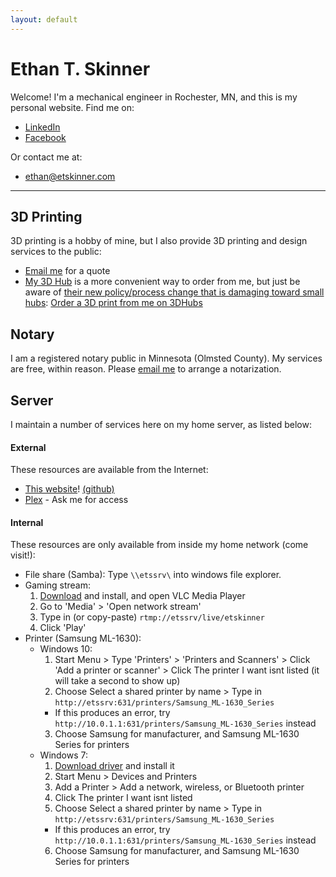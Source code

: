 ```yaml
---
layout: default
---
```


# Ethan T. Skinner
Welcome! I'm a mechanical engineer in Rochester, MN, and this is my personal website. Find me on:
- [LinkedIn](http://lnkd.in/v55KCt)
- [Facebook](https://www.facebook.com/etskinner)

Or contact me at:
- [ethan@etskinner.com](mailto:ethan@etskinner.com)

---

## 3D Printing

3D printing is a hobby of mine, but I also provide 3D printing and design services to the public: 
 - [Email me](mailto:3dprint@etskinner.com) for a quote
 - [My 3D Hub](https://www.3dhubs.com/service/181948) is a more convenient way to order from me, but just be aware of [their new policy/process change that is damaging toward small hubs](https://www.reddit.com/r/3Dprinting/comments/747slw/3dhubs_is_dead/):
<a href="https://www.3dhubs.com/service/181948" data-3dhubs-widget="button" data-hub-id="181948" data-type="orderWidget" data-color="green" data-size="normal" data-text="Order a 3D print from me on 3DHubs" >Order a 3D print from me on 3DHubs</a>
<script>!function(a,b,c,d){var e,g=(a.getElementsByTagName(b)[0],/^http:/.test(a.location)?"http":"https");a.getElementById(d)||(e=a.createElement(b),e.id=d,e.src=g+"://d3d4ig4df637nj.cloudfront.net/w/2.0.js",e.async=!0,a.body.appendChild(e))}(document,"script",1,"h3d-widgets-js");</script>

## Notary
I am a registered notary public in Minnesota (Olmsted County). My services are free, within reason. Please [email me](mailto:notary@etskinner.com) to arrange a notarization.

## Server
I maintain a number of services here on my home server, as listed below:

#### External
These resources are available from the Internet:
- [This website](index.html)! [(github)](https://github.com/etskinner/www.etskinner.com)
- [Plex](http://plex.etskinner.com/) - Ask me for access

#### Internal
These resources are only available from inside my home network (come visit!):
- File share (Samba): Type `\\etssrv\` into windows file explorer.
- Gaming stream:
  1. [Download](https://www.videolan.org/vlc/index.html) and install, and open VLC Media Player
  2. Go to 'Media' > 'Open network stream' 
  3. Type in (or copy-paste) `rtmp://etssrv/live/etskinner`
  4. Click 'Play'
- Printer (Samsung ML-1630):
  - Windows 10:
    1. Start Menu > Type 'Printers' > 'Printers and Scanners' > Click 'Add a printer or scanner' > Click The printer I want isnt listed (it will take a second to show up)
    2. Choose Select a shared printer by name > Type in `http://etssrv:631/printers/Samsung_ML-1630_Series`
      - If this produces an error, try `http://10.0.1.1:631/printers/Samsung_ML-1630_Series` instead
    3. Choose Samsung for manufacturer, and Samsung ML-1630 Series for printers
  - Windows 7:
    1. [Download driver](http://www.samsungdrivers.net/samsung-ml-1630-driver/) and install it
    2. Start Menu > Devices and Printers
    3. Add a Printer > Add a network, wireless, or Bluetooth printer
    4. Click The printer I want isnt listed
    5. Choose Select a shared printer by name > Type in `http://etssrv:631/printers/Samsung_ML-1630_Series`
      - If this produces an error, try `http://10.0.1.1:631/printers/Samsung_ML-1630_Series` instead
    6. Choose Samsung for manufacturer, and Samsung ML-1630 Series for printers
